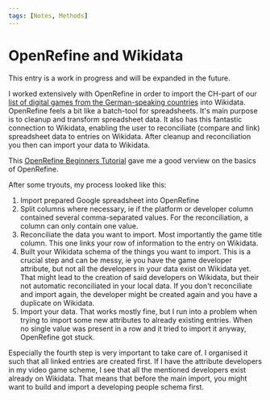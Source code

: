 ```yaml
---
tags: [Notes, Methods]
---
```

# OpenRefine and Wikidata
This entry is a work in progress and will be expanded in the future.

I worked extensively with OpenRefine in order to import the CH-part of our [list of digital games from the German-speaking countries](https://spielkult.hypotheses.org/3999) into Wikidata. OpenRefine feels a bit like a batch-tool for spreadsheets. It's main purpose is to cleanup and transform spreadsheet data. It also has this fantastic connection to Wikidata, enabling the user to reconciliate (compare and link) spreadsheet data to entries on Wikidata. After cleanup and reconciliation you then can import your data to Wikidata.

This [OpenRefine Beginners Tutorial](https://www.youtube.com/watch?v=wfS1qTKFQoI) gave me a good verview on the basics of OpenRefine.

After some tryouts, my process looked like this:

1. Import prepared Google spreadsheet into OpenRefine
2. Split columns where necessary, ie if the platform or developer column contained several comma-separated values. For the reconciliation, a column can only contain one value.
3. Reconciliate the data you want to import. Most importantly the game title column. This one links your row of information to the entry on Wikidata.
4. Built your Wikidata schema of the things you want to import. This is a crucial step and can be messy, ie you have the game developer attribute, but not all the developers in your data exist on Wikidata yet. That might lead to the creation of said developers on Wikidata, but their not automatic reconciliated in your local data. If you don't reconciliate and import again, the developer might be created again and you have a duplicate on Wikidata.
5. Import your data. That works mostly fine, but I run into a problem when trying to import some new attributes to already existing entries. When no single value was present in a row and it tried to import it anyway, OpenRefine got stuck.

Especially the fourth step is very important to take care of. I organised it such that all linked entries are created first. If I have the attribute developers in my video game scheme, I see that all the mentioned developers exist already on Wikidata. That means that before the main import, you might want to build and import a developing people schema first.

